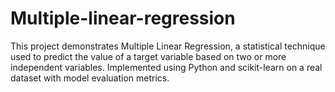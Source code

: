 # Multiple-linear-regression
This project demonstrates Multiple Linear Regression, a statistical technique used to predict the value of a target variable based on two or more independent variables. Implemented using Python and scikit-learn on a real dataset with model evaluation metrics.
